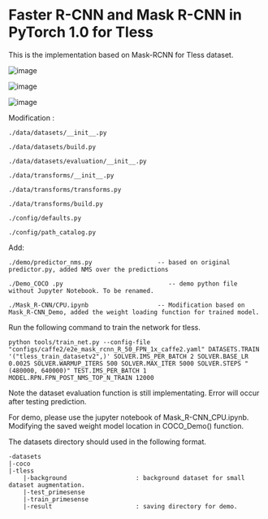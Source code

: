 # Faster R-CNN and Mask R-CNN in PyTorch 1.0 for Tless

This is the implementation based on Mask-RCNN for Tless dataset.

![image](https://raw.githubusercontent.com/KelvinCPChiu/maskrcnn-benchmark/master/datasets/tless/result/test_01_0080_0002500_540.jpg)

![image](https://raw.githubusercontent.com/KelvinCPChiu/maskrcnn-benchmark/master/datasets/tless/result/test_19_0080_0002500_540.jpg)

![image](https://raw.githubusercontent.com/KelvinCPChiu/maskrcnn-benchmark/master/datasets/tless/result/test_11_0160_0002500_540.jpg)

Modification : 

    ./data/datasets/__init__.py

    ./data/datasets/build.py

    ./data/datasets/evaluation/__init__.py

    ./data/transforms/__init__.py

    ./data/transforms/transforms.py

    ./data/transforms/build.py

    ./config/defaults.py

    ./config/path_catalog.py


Add: 

    ./demo/predictor_nms.py                  -- based on original predictor.py, added NMS over the predictions

    ./Demo_COCO .py                             -- demo python file without Jupyter Notebook. To be renamed.

    ./Mask_R-CNN/CPU.ipynb                   -- Modification based on Mask_R-CNN_Demo, added the weight loading function for trained model.

Run the following command to train the network for tless. 

    python tools/train_net.py --config-file "configs/caffe2/e2e_mask_rcnn_R_50_FPN_1x_caffe2.yaml" DATASETS.TRAIN '("tless_train_datasetv2",)' SOLVER.IMS_PER_BATCH 2 SOLVER.BASE_LR 0.0025 SOLVER.WARMUP_ITERS 500 SOLVER.MAX_ITER 5000 SOLVER.STEPS "(480000, 640000)" TEST.IMS_PER_BATCH 1 MODEL.RPN.FPN_POST_NMS_TOP_N_TRAIN 12000

Note the dataset evaluation function is still implementating. Error will occur after testing prediction.


For demo, please use the jupyter notebook of Mask_R-CNN_CPU.ipynb. Modifying the saved weight model location in COCO_Demo() function.


The datasets directory should used in the following format.

    -datasets 
    |-coco
    |-tless
        |-background                   : background dataset for small dataset augmentation.
        |-test_primesense               
        |-train_primesense
        |-result                       : saving directory for demo.
